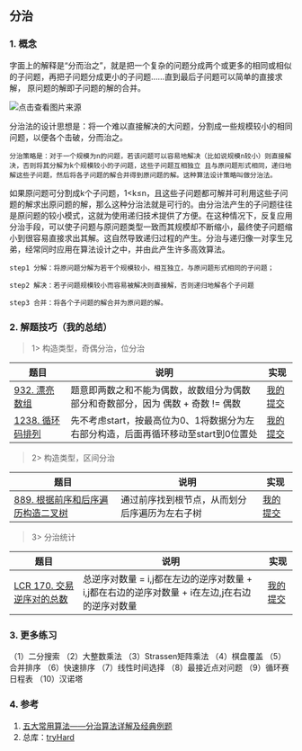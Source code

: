 ## 分治

### 1. 概念
字面上的解释是“分而治之”，就是把一个复杂的问题分成两个或更多的相同或相似的子问题，再把子问题分成更小的子问题……直到最后子问题可以简单的直接求解，
原问题的解即子问题的解的合并。

![点击查看图片来源](https://gitee.com/xu_zuyun/picgo/raw/master/img/1553184-20210131111711550-638407705.png)

分治法的设计思想是：将一个难以直接解决的大问题，分割成一些规模较小的相同问题，以便各个击破，分而治之。

`分治策略是：对于一个规模为n的问题，若该问题可以容易地解决（比如说规模n较小）则直接解决，否则将其分解为k个规模较小的子问题，这些子问题互相独立
且与原问题形式相同，递归地解这些子问题，然后将各子问题的解合并得到原问题的解。这种算法设计策略叫做分治法。`

如果原问题可分割成k个子问题，1<k≤n，且这些子问题都可解并可利用这些子问题的解求出原问题的解，那么这种分治法就是可行的。由分治法产生的子问题往往
是原问题的较小模式，这就为使用递归技术提供了方便。在这种情况下，反复应用分治手段，可以使子问题与原问题类型一致而其规模却不断缩小，最终使子问题缩
小到很容易直接求出其解。这自然导致递归过程的产生。分治与递归像一对孪生兄弟，经常同时应用在算法设计之中，并由此产生许多高效算法。

```text
step1 分解：将原问题分解为若干个规模较小，相互独立，与原问题形式相同的子问题；

step2 解决：若子问题规模较小而容易被解决则直接解，否则递归地解各个子问题

step3 合并：将各个子问题的解合并为原问题的解。
```

### 2. 解题技巧（我的总结）

> 1> 构造类型，奇偶分治，位分治
> 
| 题目                                                                          | 说明                                               | 实现                                                                            |
|-----------------------------------------------------------------------------|--------------------------------------------------|-------------------------------------------------------------------------------|
| [932. 漂亮数组](https://leetcode.cn/problems/beautiful-array/description/) | 题意即两数之和不能为偶数，故数组分为偶数部分和奇数部分，因为 偶数 + 奇数 != 偶数     | [我的提交](https://leetcode.cn/problems/beautiful-array/submissions/471518075/) |
| [1238. 循环码排列](https://leetcode.cn/problems/circular-permutation-in-binary-representation/description/) | 先不考虑start，按最高位为0、1将数据分为左右部分构造，后面再循环移动至start到0位置处 | [我的提交](https://leetcode.cn/problems/circular-permutation-in-binary-representation/submissions/492496087/) |


> 2> 构造类型，区间分治
>
| 题目                                                                        | 说明                      | 实现                                                                            |
|---------------------------------------------------------------------------|-------------------------|-------------------------------------------------------------------------------|
| [889. 根据前序和后序遍历构造二叉树](https://leetcode.cn/problems/construct-binary-tree-from-preorder-and-postorder-traversal/description/) | 通过前序找到根节点，从而划分后序遍历为左右子树 | [我的提交](https://leetcode.cn/problems/construct-binary-tree-from-preorder-and-postorder-traversal/submissions/471403005/) |

> 3> 分治统计
>
| 题目                                                                        | 说明                      | 实现                                                                            |
|---------------------------------------------------------------------------|-------------------------|-------------------------------------------------------------------------------|
| [LCR 170. 交易逆序对的总数](https://leetcode.cn/problems/shu-zu-zhong-de-ni-xu-dui-lcof/description/) | 总逆序对数量 = i,j都在左边的逆序对数量 + i,j都在右边的逆序对数量 + i在左边,j在右边的逆序对数量 | [我的提交](https://leetcode.cn/problems/shu-zu-zhong-de-ni-xu-dui-lcof/submissions/520008039/) |


### 3. 更多练习

（1）二分搜索
（2）大整数乘法
（3）Strassen矩阵乘法
（4）棋盘覆盖
（5）合并排序
（6）快速排序
（7）线性时间选择
（8）最接近点对问题
（9）循环赛日程表
（10）汉诺塔

### 4. 参考
1. [五大常用算法——分治算法详解及经典例题](https://blog.csdn.net/qq_37763204/article/details/79519823) 
2. 总库：[tryHard](https://github.com/NOMADxzy/tryHard)